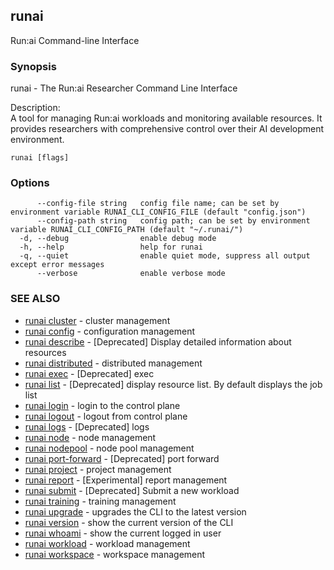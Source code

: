 ## runai

Run:ai Command-line Interface

### Synopsis

runai - The Run:ai Researcher Command Line Interface
	
Description:  
  A tool for managing Run:ai workloads and monitoring available resources.
  It provides researchers with comprehensive control over their AI development environment.


```
runai [flags]
```

### Options

```
      --config-file string   config file name; can be set by environment variable RUNAI_CLI_CONFIG_FILE (default "config.json")
      --config-path string   config path; can be set by environment variable RUNAI_CLI_CONFIG_PATH (default "~/.runai/")
  -d, --debug                enable debug mode
  -h, --help                 help for runai
  -q, --quiet                enable quiet mode, suppress all output except error messages
      --verbose              enable verbose mode
```

### SEE ALSO

* [runai cluster](runai_cluster.md)	 - cluster management
* [runai config](runai_config.md)	 - configuration management
* [runai describe](runai_describe.md)	 - [Deprecated] Display detailed information about resources
* [runai distributed](runai_distributed.md)	 - distributed management
* [runai exec](runai_exec.md)	 - [Deprecated] exec
* [runai list](runai_list.md)	 - [Deprecated] display resource list. By default displays the job list
* [runai login](runai_login.md)	 - login to the control plane
* [runai logout](runai_logout.md)	 - logout from control plane
* [runai logs](runai_logs.md)	 - [Deprecated] logs
* [runai node](runai_node.md)	 - node management
* [runai nodepool](runai_nodepool.md)	 - node pool management
* [runai port-forward](runai_port-forward.md)	 - [Deprecated] port forward
* [runai project](runai_project.md)	 - project management
* [runai report](runai_report.md)	 - [Experimental] report management
* [runai submit](runai_submit.md)	 - [Deprecated] Submit a new workload
* [runai training](runai_training.md)	 - training management
* [runai upgrade](runai_upgrade.md)	 - upgrades the CLI to the latest version
* [runai version](runai_version.md)	 - show the current version of the CLI
* [runai whoami](runai_whoami.md)	 - show the current logged in user
* [runai workload](runai_workload.md)	 - workload management
* [runai workspace](runai_workspace.md)	 - workspace management


